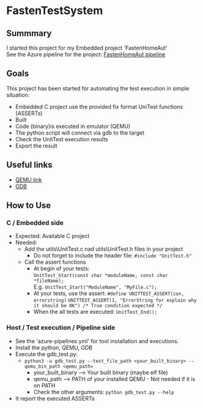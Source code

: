 # FastenTestSystem

## Summmary
I started this project for my Embedded project 'FastenHomeAut'  
See the Azure pipeline for the project: [FastenHomeAut pipeline](https://dev.azure.com/FastenOrganization/Fasten90%20-%20FastenHomeAut%20pipeline/_build)


## Goals
This project has been started for automating the test execution in simple situation:  
* Embedded C project use the provided fix format UniTest functions (ASSERTs)
* Built
* Code (binary)is executed in emulator (QEMU)
* The python script will connect via gdb to the target
* Check the UnitTest execution results
* Export the result


## Useful links
* [QEMU link](https://github.com/xpack-dev-tools/qemu-arm-xpack/)
* [GDB](https://www.gnu.org/software/gdb/)


## How to Use
### C / Embedded side
* Expected: Available C project
* Needed:
  * Add the utils\UnitTest.c nad utils\UnitTest.h files in your project
    * Do not forget to include the header file:
    `#include "UnitTest.h"`
  * Call the assert functions
    * At begin of your tests:  
     `UnitTest_Start(const char *moduleName, const char *fileName);`  
     E.g. `UnitTest_Start("ModuleName", "MyFile.c");`
    * At your tests, use the assert:
     `#define UNITTEST_ASSERT(con, errorstring)`
     `UNITTEST_ASSERT(1, "ErrorString for explain why it should be OK") /* True condition expected */`
    * When the all tests are executed:
     `UnitTest_End();`
### Host / Test execution / Pipeline side
* See the 'azure-pipelines.yml' for tool installation and executions.
* Install the python, QEMU, GDB
* Execute the gdb_test.py:
  * `python3 -u gdb_test.py --test_file_path <your_built_binary> --qemu_bin_path <qemu_path>`
    * your_built_binary --> Your built binary (maybe elf file)
    * qemu_path --> PATH of your installed QEMU - Not needed if it is on PATH
    * Check the other arguments: `python gdb_test.py --help`
 * It report the executed ASSERTs


